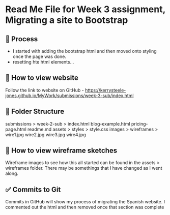# Read Me File for Week 3 assignment, Migrating a site to Bootstrap 

## 👀 Process
- I started with adding the bootstrap html and then moved onto styling once the page was done. 
- resetting hte html elements...



## 👀 How to view website

Follow the link to website on GitHub - https://kerrysteele-jones.github.io/MyWork/submissions/week-3-sub/index.html


## 📁 Folder Structure

submissions > 
            week-2-sub >
                        index.html
                        blog-example.html
                        pricing-page.html
                        readme.md
                        assets >
                                styles >
                                        style.css
                                images >
                                wireframes >
                                        wire1.jpg
                                         wire2.jpg
                                          wire3.jpg
                                           wire4.jpg

                        

## 👀 How to view wireframe sketches

Wireframe images to see how this all started can be found in the assets > wireframes folder.  There may be somethings that I have changed as I went along. 


## ✅ Commits to Git 
Commits in GitHub will show my process of migrating the Spanish website.  I commented out the html and then removed once that section was complete
